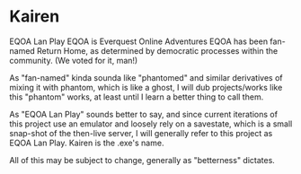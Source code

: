 # Kairen
EQOA Lan Play
EQOA is Everquest Online Adventures
EQOA has been fan-named Return Home, as determined by democratic processes within the community. (We voted for it, man!)

As "fan-named" kinda sounda like "phantomed" and similar derivatives of mixing it with phantom, which is like a ghost, I will dub projects/works like this "phantom" works, at least until I learn a better thing to call them.

As "EQOA Lan Play" sounds better to say, and since current iterations of this project use an emulator and loosely rely on a savestate, which is a small snap-shot of the then-live server, I will generally refer to this project as EQOA Lan Play.
Kairen is the .exe's name.

All of this may be subject to change, generally as "betterness" dictates.

